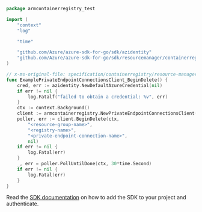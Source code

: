 ```go
package armcontainerregistry_test

import (
	"context"
	"log"

	"time"

	"github.com/Azure/azure-sdk-for-go/sdk/azidentity"
	"github.com/Azure/azure-sdk-for-go/sdk/resourcemanager/containerregistry/armcontainerregistry"
)

// x-ms-original-file: specification/containerregistry/resource-manager/Microsoft.ContainerRegistry/stable/2021-09-01/examples/PrivateEndpointConnectionDelete.json
func ExamplePrivateEndpointConnectionsClient_BeginDelete() {
	cred, err := azidentity.NewDefaultAzureCredential(nil)
	if err != nil {
		log.Fatalf("failed to obtain a credential: %v", err)
	}
	ctx := context.Background()
	client := armcontainerregistry.NewPrivateEndpointConnectionsClient("<subscription-id>", cred, nil)
	poller, err := client.BeginDelete(ctx,
		"<resource-group-name>",
		"<registry-name>",
		"<private-endpoint-connection-name>",
		nil)
	if err != nil {
		log.Fatal(err)
	}
	_, err = poller.PollUntilDone(ctx, 30*time.Second)
	if err != nil {
		log.Fatal(err)
	}
}
```

Read the [SDK documentation](https://github.com/Azure/azure-sdk-for-go/blob/sdk%2Fresourcemanager%2Fcontainerregistry%2Farmcontainerregistry%2Fv0.3.0/sdk/resourcemanager/containerregistry/armcontainerregistry/README.md) on how to add the SDK to your project and authenticate.

